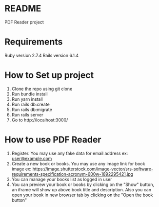 # README
 PDF Reader project
# Requirements
Ruby version 2.7.4
Rails version 6.1.4
# How to Set up project
1. Clone the repo using git clone
2. Run bundle install
3. Run yarn install
4. Run rails db:create
5. Run rails db:migrate
6.  Run rails server
7.  Go to http://localhost:3000/ 
# How to use PDF Reader
1. Register. You may use any fake data for email address ex: user@example.com
2. Create a new book or books. You may use any image link for book image ex: https://image.shutterstock.com/image-vector/srs-software-requirements-specification-acronym-600w-1892295421.jpg
3. You can manage your books list as logged in user
4. You can preview your book or books by clicking on  the "Show" button, an iframe will show up above book title and description. Also you can open your book in new browser tab by clicking on the "Open the book button"

